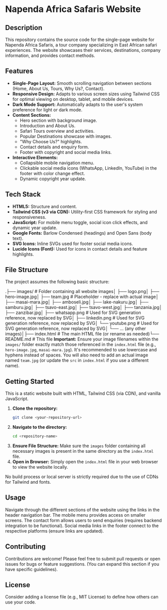 
# Napenda Africa Safaris Website

## Description

This repository contains the source code for the single-page website for Napenda Africa Safaris, a tour company specializing in East African safari experiences. The website showcases their services, destinations, company information, and provides contact methods.

## Features

* **Single-Page Layout:** Smooth scrolling navigation between sections (Home, About Us, Tours, Why Us?, Contact).
* **Responsive Design:** Adapts to various screen sizes using Tailwind CSS for optimal viewing on desktop, tablet, and mobile devices.
* **Dark Mode Support:** Automatically adapts to the user's system preference for light or dark mode.
* **Content Sections:**
    * Hero section with background image.
    * Introduction and About Us.
    * Safari Tours overview and activities.
    * Popular Destinations showcase with images.
    * "Why Choose Us?" highlights.
    * Contact details and enquiry form.
    * Footer with copyright and social media links.
* **Interactive Elements:**
    * Collapsible mobile navigation menu.
    * Clickable social media icons (WhatsApp, LinkedIn, YouTube) in the footer with color change effect.
    * Dynamic copyright year update.

## Tech Stack

* **HTML5:** Structure and content.
* **Tailwind CSS (v3 via CDN):** Utility-first CSS framework for styling and responsiveness.
* **JavaScript:** For mobile menu toggle, social icon click effects, and dynamic year update.
* **Google Fonts:** Barlow Condensed (headings) and Open Sans (body text).
* **SVG Icons:** Inline SVGs used for footer social media icons.
* **Lucide Icons (Font):** Used for icons in contact details and feature highlights.

## File Structure

The project assumes the following basic structure:

.├── images/             # Folder containing all website images│   ├── logo.png│   ├── hero-image.jpg│   ├── team.jpg        # Placeholder - replace with actual image│   ├── masai-mara.jpg│   ├── amboseli.jpg│   ├── lake-nakuru.jpg│   ├── samburu.jpg│   ├── tsavo-east.jpg│   ├── tsavo-west.jpg│   ├── tanzania.jpg│   ├── zanzibar.jpg│   ├── whatsapp.png    # Used for SVG generation reference, now replaced by SVG│   ├── linkedin.png    # Used for SVG generation reference, now replaced by SVG│   └── youtube.png     # Used for SVG generation reference, now replaced by SVG│   └── ... (any other images)│├── index.html          # The main HTML file (or rename as needed)└── README.md           # This file
**Important:** Ensure your image filenames within the `images/` folder exactly match those referenced in the `index.html` file (e.g., `hero-image.jpg`, `masai-mara.jpg`). It's recommended to use lowercase and hyphens instead of spaces. You will also need to add an actual image named `team.jpg` (or update the `src` in `index.html` if you use a different name).

## Getting Started

This is a static website built with HTML, Tailwind CSS (via CDN), and vanilla JavaScript.

1.  **Clone the repository:**
    ```bash
    git clone <your-repository-url>
    ```
2.  **Navigate to the directory:**
    ```bash
    cd <repository-name>
    ```
3.  **Ensure File Structure:** Make sure the `images` folder containing all necessary images is present in the same directory as the `index.html` file.
4.  **Open in Browser:** Simply open the `index.html` file in your web browser to view the website locally.

No build process or local server is strictly required due to the use of CDNs for Tailwind and fonts.

## Usage

Navigate through the different sections of the website using the links in the header navigation bar. The mobile menu provides access on smaller screens. The contact form allows users to send enquiries (requires backend integration to be functional). Social media links in the footer connect to the respective platforms (ensure links are updated).

## Contributing

Contributions are welcome! Please feel free to submit pull requests or open issues for bugs or feature suggestions. (You can expand this section if you have specific guidelines).

## License

Consider adding a license file (e.g., MIT License) to define how others can use your code.
